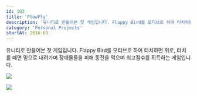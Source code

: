 ```yaml
---
id: 103
title: 'FlowFly'
description: '유니티로 만들어본 첫 게임입니다. Flappy Bird를 모티브로 하여 터치하면 위로, 터치를 떼면 밑으로 내려가며 장애물들을 피해 동전을 먹으며 최고점수를 획득하는 게임입니다.'
category: 'Personal Projects'
startAt: 2016-03
---
```


유니티로 만들어본 첫 게임입니다. Flappy Bird를 모티브로 하여 터치하면 위로, 터치를 떼면 밑으로 내려가며 장애물들을 피해 동전을 먹으며 최고점수를 획득하는 게임입니다.

![](https://www.youtube.com/watch?v=BuPZPhIOOSc)

![](/uploads/2021-07-14__11.50.54.png)
